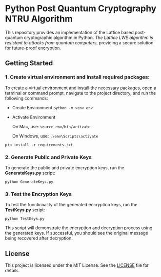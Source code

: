 # Python Post Quantum Cryptography NTRU Algorithm

This repository provides an implementation of the Lattice based post-quantum cryptographic algorithm in Python. *The Lattice LWE algorithm is resistant to attacks from quantum computers*, providing a secure solution for future-proof encryption.

## Getting Started

### 1. Create virtual environment and Install required packages:

To create a virtual environment and install the necessary packages, open a terminal or command prompt, navigate to the project directory, and run the following commands:

- Create Environment
`python -m venv env`

- Activate Environment

    On Mac, use: `source env/bin/activate`

    On Windows, use: `.\env\Scripts\activate`

`pip install -r requirements.txt`


### 2. Generate Public and Private Keys

To generate the public and private encryption keys, run the **GenerateKeys.py** script:

`python GenerateKeys.py`


### 3. Test the Encryption Keys

To test the functionality of the generated encryption keys, run the **TestKeys.py** script:

`python TestKeys.py`

This script will demonstrate the encryption and decryption process using the generated keys. If successful, you should see the original message being recovered after decryption.

## License

This project is licensed under the MIT License. See the [LICENSE](https://github.com/apholdings/python-post-quantum-cryptography/blob/main/LICENSE) file for details.
